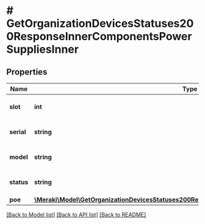 # # GetOrganizationDevicesStatuses200ResponseInnerComponentsPowerSuppliesInner

## Properties

Name | Type | Description | Notes
------------ | ------------- | ------------- | -------------
**slot** | **int** | Slot the power supply is in | [optional]
**serial** | **string** | Serial of the power supply | [optional]
**model** | **string** | Model of the power supply | [optional]
**status** | **string** | Status of the power supply | [optional]
**poe** | [**\Meraki\Model\GetOrganizationDevicesStatuses200ResponseInnerComponentsPowerSuppliesInnerPoe**](GetOrganizationDevicesStatuses200ResponseInnerComponentsPowerSuppliesInnerPoe.md) |  | [optional]

[[Back to Model list]](../../README.md#models) [[Back to API list]](../../README.md#endpoints) [[Back to README]](../../README.md)
